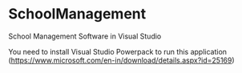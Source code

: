 # SchoolManagement
School Management Software in Visual Studio

You need to install Visual Studio Powerpack to run this application (https://www.microsoft.com/en-in/download/details.aspx?id=25169)
